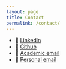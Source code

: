 ```yaml
---
layout: page
title: Contact
permalink: /contact/
---
```


- 🔗 [Linkedin](https://www.linkedin.com/in/balthazar-courvoisier-a31703199/)
- 🔗 [Github](https://github.com/Zaltarba)
- 📧 [Academic email](mailto:balthazar.courvoisier@polytechnique.edu)
- 📧 [Personal email](mailto:balthazar.courvoisier@gmail.com)
